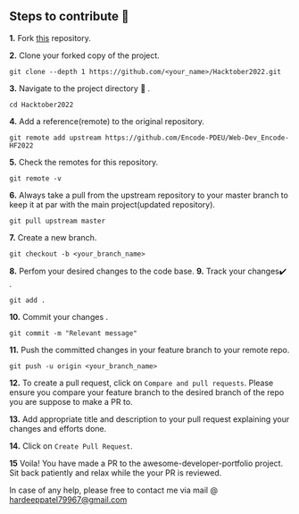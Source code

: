## Steps to contribute 🤩

**1.**  Fork [this](hhttps://github.com/Encode-PDEU/Web-Dev_Encode-HF2022) repository.

**2.**  Clone your forked copy of the project.

```
git clone --depth 1 https://github.com/<your_name>/Hacktober2022.git
```

**3.** Navigate to the project directory :file_folder: .

```
cd Hacktober2022

```

**4.** Add a reference(remote) to the original repository.

```
git remote add upstream https://github.com/Encode-PDEU/Web-Dev_Encode-HF2022
```

**5.** Check the remotes for this repository.
```
git remote -v
```

**6.** Always take a pull from the upstream repository to your master branch to keep it at par with the main project(updated repository).

```
git pull upstream master
```

**7.** Create a new branch.

```
git checkout -b <your_branch_name>
```

**8.** Perfom your desired changes to the code base.
**9.** Track your changes:heavy_check_mark: .

```
git add . 
```

**10.** Commit your changes .

```
git commit -m "Relevant message"
```

**11.** Push the committed changes in your feature branch to your remote repo.
```
git push -u origin <your_branch_name>
```

**12.** To create a pull request, click on `Compare and pull requests`. Please ensure you compare your feature branch to the desired branch of the repo you are suppose to make a PR to.

**13.** Add appropriate title and description to your pull request explaining your changes and efforts done.

**14.** Click on `Create Pull Request`.

**15** Voila! You have made a PR to the awesome-developer-portfolio project. Sit back patiently and relax while the your PR is reviewed. 

 In case of any help, please free to contact me via mail @ hardeeppatel79967@gmail.com
 
